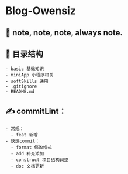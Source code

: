 # Blog-Owensiz
## 🙋 note, note, note, always note.

## 🏡 目录结构
```
- basic 基础知识
- miniApp 小程序相关
- softSkills 通用
- .gitignore
- README.md 
```

## ✍️ commitLint： 
```
- 常规：
  - feat 新增
- 快速commit： 
  - format 修改格式
  - add 补充添加
  - construct 项目结构调整
  - doc 文档更新
```




